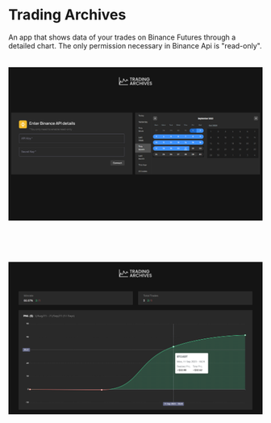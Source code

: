 # Trading Archives

An app that shows data of your trades on Binance Futures through a detailed chart. The only permission necessary in Binance Api is "read-only". <br> <br> <br>
![alt text](https://github.com/PedroMdrs/trading-archives/blob/main/public/tradingarchives2.png?raw=true)

<br> <br> <br>

![alt text](https://github.com/PedroMdrs/trading-archives/blob/main/public/tradingarchives.png?raw=true)
